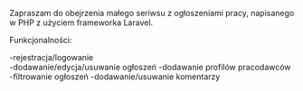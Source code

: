 Zapraszam do obejrzenia małego seriwsu z ogłoszeniami pracy, napisanego w PHP z użyciem frameworka Laravel.

Funkcjonalności:<br>

-rejestracja/logowanie<br>
-dodawanie/edycja/usuwanie ogłoszeń
-dodawanie profilów pracodawców
-filtrowanie ogłoszeń
-dodawanie/usuwanie komentarzy
